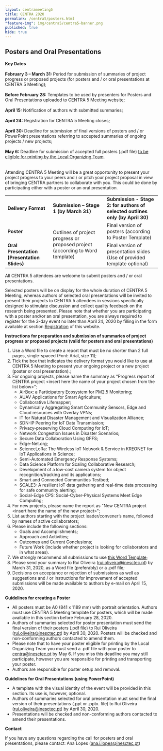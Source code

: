 ```yaml
---
layout: centrameeting5
title: CENTRA 2020
permalink: /centra5/posters.html
"feature-img": img/centra5/centra5-banner.png
published: true
hide: true
---
```

## Posters and Oral Presentations

**Key Dates**
&nbsp;   
&nbsp;   
**February 3 – March 31:**  Period for submission of summaries of project progress or proposed projects (for posters and / or oral presentations at CENTRA 5 Meeting);  
&nbsp;  
**Before February 28:** Templates to be used by presenters for Posters and Oral Presentations uploaded to CENTRA 5 Meeting website;  
&nbsp;  
**April 15:** Notification of authors with submitted summaries;   
&nbsp;  
**April 24:**  Registration for CENTRA 5 Meeting closes;  
&nbsp;  
**April 30:**  Deadline for submission of final versions of posters and / or PowerPoint presentations referring to accepted summaries of ongoing projects / new projects;  
&nbsp;  
**May 6:** Deadline for submission of accepted full posters (.pdf file) <u>to be eligible for printing by the Local Organizing Team</u>.   
&nbsp;  
&nbsp;     
Attending CENTRA 5 Meeting will be a great opportunity to present your project progress to your peers and / or pitch your project proposal in view of bringing CENTRA partners to collaborate with you. This could be done by participating either with a poster or an oral presentation. 

<table>
<tr><td><b>Delivery Format</b></td><td><b>Submission – Stage 1 (by March 31)</b></td><td><b>Submission - Stage 2: for authors of selected outlines only (by April 30)</b></td></tr>
<tr><td><b>Poster</b></td><td rowspan="2">Outlines of project progress or proposed project
(according to Word template)</td><td>Final version of posters (according to Poster Template)</td></tr>
<tr><td><b>Oral Presentation (Presentation Slides)</b></td><td>Final version of presentation slides (Use of provided template optional)</td></tr>
</table>  

All CENTRA 5 attendees are welcome to submit posters and / or oral presentations.

Selected posters will be on display for the whole duration of CENTRA 5 Meeting, whereas authors of selected oral presentations will be invited to present their projects to CENTRA 5 attendees in sessions specifically designed to stimulate discussion and collect quality feedback on the research being presented.
Please note that whether you are participating with a poster and/or an oral presentation, you are always required to register for the 3-day event no later than April 24, 2020 by filling in the form available at section [Registration](registration.html) of this website.

**Instructions for preparation and submission of summaries of project progress or proposed projects (valid for posters and oral presentations)** 

1. Use a Word file to create a report that must be no shorter than 2 full pages, single-spaced (Font: Arial, size 11);
2. Tick the box that indicates the delivery format you would like to use at CENTRA 5 Meeting to present your ongoing project or a new project (poster or oral presentation).;
3. For ongoing projects, please name the summary as “Progress report of CENTRA project \<insert here the name of your project chosen from the list below\>”;
   - AirBox: a Participatory Ecosystem for PM2.5 Monitoring;
   - AUAV Applications for Smart Agriculture;
   - Collaborative Lifemapper;
   - Dynamically Aggregating Smart Community Sensors, Edge and Cloud resources with Overlay VPNs;
   - IT for Natural Disaster Management and Visualization Alliance;
   - SDN-IP Peering for IoT Data Transmission;
   - Privacy-preserving Cloud Computing for IoT;
   - Network Congestion Issues in Disaster Scenarios;
   - Secure Data Collaboration Using GFFS;
   - Edge-Net.org;
   - ScienceLoRa: The Wireless IoT Network & Service in KREONET for IoT Applications in Science;
   - Semi-Automated Emergency Response Systems;
   - Data Science Platform for Scaling Collaborative Research;
   - Development of a low-cost camera system for object   recognition/tracking and its applications;
   - Smart and Connected Communities Testbed;
   - SCALE3: A resilient IoT data gathering and real-time data processing for safe community alerting;
   - Social-Edge CPS: Social-Cyber-Physical Systems Meet Edge Computing;
4. For new projects, please name the report as "New CENTRA project \<insert here the name of the new project\>";
5.	List authors starting with the project leader/convener’s name, followed by names of active collaborators;
6.	Please include the following sections: 
       -	Goals and Accomplishments;
       -	Approach and Activities;
       -	Outcomes and Current Conclusions;
       -	Future Work (include whether project is looking for collaborators and in what areas).
7. We strongly recommend all submissions to use [this Word Template](Project_Outline_Submission_Template.docx);
8. Please send your summary to Rui Oliveira (rui.oliveira@inesctec.pt) by March 31, 2020, as a Word file (preferably) or a .pdf file;
9. Decisions on acceptance or rejection of submissions as well as suggestions and / or instructions for improvement of accepted submissions will be made available to authors by e-mail on April 15, 2020. 

**Guidelines for creating a Poster**

-	All posters must be A0 (841 x 1189 mm) with portrait orientation. Authors must use CENTRA 5 Meeting template for posters, which will be made available in this section before February 28, 2020.
-	Authors of summaries selected for poster presentation must send the final version of their posters (.pdf file) to Rui Oliveira (rui.oliveira@inesctec.pt) by April 30, 2020. Posters will be checked and non-conforming authors contacted to amend them.
-	Please note that to have your poster eligible for printing by the Local Organizing Team you must send a .pdf file with your poster to centra@inesctec.pt by May 6. If you miss this deadline you may still participate, however you are responsible for printing and transporting your poster.
-	Authors are responsible for poster setup and removal.

**Guidelines for Oral Presentations (using PowerPoint)**

- A template with the visual identity of the event will be provided in this section. Its use is, however, optional. 
- Authors of summaries selected for oral presentation must send the final version of their presentations (.ppt or .pptx. file) to Rui Oliveira (rui.oliveira@inesctec.pt) by April 30, 2020.   
- Presentations will be checked and non-conforming authors contacted to amend their presentations.   

**Contact**

If you have any questions regarding the call for posters and oral presentations, please contact: Ana Lopes (ana.i.lopes@inesctec.pt)

